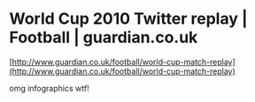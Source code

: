 <!--
id: 702530045
link: http://tumblr.atmos.org/post/702530045/world-cup-2010-twitter-replay-football
slug: world-cup-2010-twitter-replay-football
date: Tue Jun 15 2010 16:40:09 GMT-0700 (PDT)
publish: 2010-06-015
tags: 
title: World Cup 2010 Twitter replay | Football | guardian.co.uk
-->


World Cup 2010 Twitter replay | Football | guardian.co.uk
=========================================================

[http://www.guardian.co.uk/football/world-cup-match-replay](http://www.guardian.co.uk/football/world-cup-match-replay)

omg infographics wtf!

